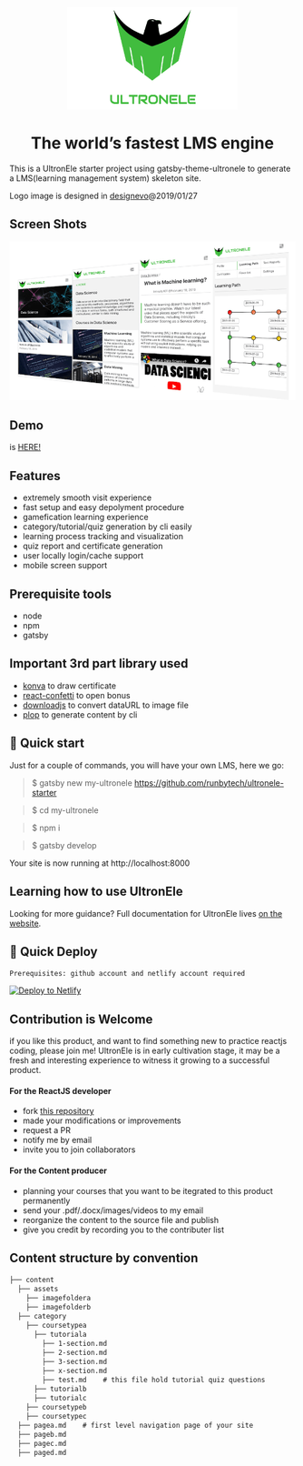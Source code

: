 <p align="center">
  <a href="http://ultronele.com">
    <img alt="UltronEle" src="static/logo_ultronele_3.png" width="300" height="180"/>
  </a>
</p>
<h1 align="center">
  The world’s fastest LMS engine
</h1>

This is a UltronEle starter project using gatsby-theme-ultronele to generate a LMS(learning management system) skeleton site.

Logo image is designed in [designevo](https://www.designevo.com/)@2019/01/27


## Screen Shots

![mobile screen shots](static/img/ue-mobile-screens-github.png)

## Demo

is [HERE!](https://ultronele.netlify.com/)


## Features

* extremely smooth visit experience
* fast setup and easy depolyment procedure
* gamefication learning experience
* category/tutorial/quiz generation by cli easily
* learning process tracking and visualization
* quiz report and certificate generation
* user locally login/cache support
* mobile screen support


## Prerequisite tools

* node
* npm
* gatsby


## Important 3rd part library used

* [konva](https://konvajs.org/) to draw certificate 
* [react-confetti](https://github.com/alampros/react-confetti) to open bonus
* [downloadjs](http://danml.com/download.html) to convert dataURL to image file
* [plop](https://github.com/amwmedia/plop) to generate content by cli


## 🚀 Quick start

Just for a couple of commands, you will have your own LMS, here we go:

> $ gatsby new my-ultronele https://github.com/runbytech/ultronele-starter

> $ cd my-ultronele

> $ npm i

> $ gatsby develop

Your site is now running at http://localhost:8000


## Learning how to use UltronEle

Looking for more guidance? Full documentation for UltronEle lives [on the website](https://ultronele.netlify.com/userguide). 


## 💫 Quick Deploy

```
Prerequisites: github account and netlify account required
```

[![Deploy to Netlify](https://www.netlify.com/img/deploy/button.svg)](https://app.netlify.com/start/deploy?repository=https://github.com/runbytech/ultron-ele)


## Contribution is Welcome

if you like this product, and want to find something new to practice reactjs coding, please join me! UltronEle is in early cultivation stage, it may be a fresh and interesting experience to witness it growing to a successful product.

#### For the ReactJS developer

- fork [this repository](https://github.com/runbytech/gatsby-theme-ultronele)
- made your modifications or improvements
- request a PR
- notify me by email
- invite you to join collaborators

#### For the Content producer

* planning your courses that you want to be itegrated to this product permanently
* send your .pdf/.docx/images/videos to my email
* reorganize the content to the source file and publish
* give you credit by recording you to the contributer list

## Content structure by convention

    
    ├── content
      ├── assets
        ├── imagefoldera
        ├── imagefolderb
      ├── category
        ├── coursetypea
          ├── tutoriala
            ├── 1-section.md
            ├── 2-section.md
            ├── 3-section.md
            ├── x-section.md
            ├── test.md    # this file hold tutorial quiz questions
          ├── tutorialb
          ├── tutorialc
        ├── coursetypeb
        ├── coursetypec
      ├── pagea.md    # first level navigation page of your site
      ├── pageb.md
      ├── pagec.md
      ├── paged.md

